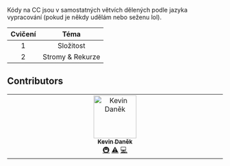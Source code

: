Kódy na CC jsou v samostatných větvích dělených podle jazyka vypracování (pokud je někdy udělám nebo seženu lol).

|Cvičení|Téma|
|:--:|:--:|
|1|Složitost|
|2|Stromy & Rekurze|

## Contributors

<!-- ALL-CONTRIBUTORS-LIST:START - Do not remove or modify this section -->
<!-- prettier-ignore-start -->
<!-- markdownlint-disable -->
<table>
  <tbody>
    <tr>
      <td align="center" valign="top" width="14.28%"><a href="http://bahamut731lp.github.io"><img src="https://avatars.githubusercontent.com/u/27443880?v=4?s=100" width="100px;" alt="Kevin Daněk"/><br /><sub><b>Kevin Daněk</b></sub></a><br /><a href="#infra-Bahamut731lp" title="Infrastructure (Hosting, Build-Tools, etc)">🚇</a> <a href="#test-Bahamut731lp" title="Tests">⚠️</a> <a href="#code-Bahamut731lp" title="Code">💻</a></td>
    </tr>
  </tbody>
</table>

<!-- markdownlint-restore -->
<!-- prettier-ignore-end -->

<!-- ALL-CONTRIBUTORS-LIST:END -->
